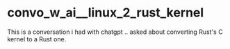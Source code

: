 # convo_w_ai__linux_2_rust_kernel
This is a conversation i had with chatgpt .. asked about converting Rust's C kernel to a Rust one.
